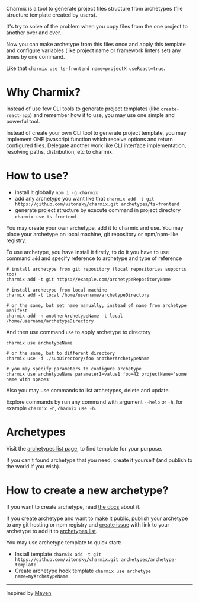 Charmix is a tool to generate project files structure from archetypes (file structure template created by users).

It's try to solve of the problem when you copy files from the one project to another over and over.

Now you can make archetype from this files once and apply this template and configure variables (like project name or framework linters set) any times by one command.

Like that `charmix use ts-frontend name=projectX useReact=true`.

# Why Charmix?

Instead of use few CLI tools to generate project templates (like `create-react-app`) and remember how it to use, you may use one simple and powerful tool.

Instead of create your own CLI tool to generate project template, you may implement ONE javascript function which receive options and return configured files. Delegate another work like CLI interface implementation, resolving paths, distribution, etc to charmix.

# How to use?

- install it globally `npm i -g charmix`
- add any archetype you want like that `charmix add -t git https://github.com/vitonsky/charmix.git archetypes/ts-frontend`
- generate project structure by execute command in project directory `charmix use ts-frontend`

You may create your own archetype, add it to charmix and use. You may place your archetype on local machine, git repository or npm/npm-like registry.

To use archetype, you have install it firstly, to do it you have to use command `add` and specify reference to archetype and type of reference

```
# install archetype from git repository (local repositories supports too)
charmix add -t git https://example.com/archetypeRepositoryName

# install archetype from local machine
charmix add -t local /home/username/archetypeDirectory

# or the same, but set name manually, instead of name from archetype manifest
charmix add -n anotherArchetypeName -t local /home/username/archetypeDirectory
```

And then use command `use` to apply archetype to directory

```
charmix use archetypeName

# or the same, but to different directory
charmix use -d ./subDirectory/foo anotherArchetypeName

# you may specify parameters to configure archetype
charmix use archetypeName parameter1=value1 foo=42 projectName='some name with spaces'
```

Also you may use commands to list archetypes, delete and update.

Explore commands by run any command with argument `--help` or `-h`, for example `charmix -h`, `charmix use -h`.

# Archetypes

Visit the [archetypes list page][archetypeslist], to find template for your purpose.

If you can't found archetype that you need, create it yourself (and publish to the world if you wish).

# How to create a new archetype?

If you want to create archetype, read [the docs](./docs/ArchetypeAPI.md) about it.

If you create archetype and want to make it public, publish your archetype to any git hosting or npm registry and [create issue](https://github.com/vitonsky/charmix/issues/new) with link to your archetype to add it to [archetypes list][archetypeslist].

You may use archetype template to quick start:

- Install template `charmix add -t git https://github.com/vitonsky/charmix.git archetypes/archetype-template`
- Create archetype hook template `charmix use archetype name=myArchetypeName`

---

Inspired by [Maven](https://maven.apache.org/archetype/index.html)

<!-- TODO: add links -->

[archetypeslist]: ./docs/Archetypes.md
